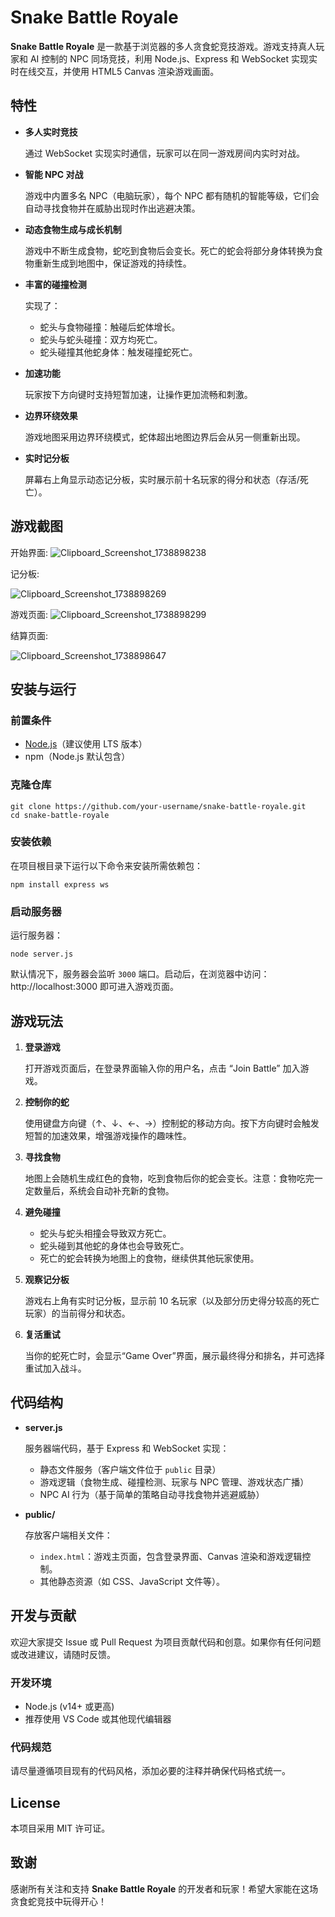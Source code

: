 # Snake Battle Royale

**Snake Battle Royale** 是一款基于浏览器的多人贪食蛇竞技游戏。游戏支持真人玩家和 AI 控制的 NPC 同场竞技，利用 Node.js、Express 和 WebSocket 实现实时在线交互，并使用 HTML5 Canvas 渲染游戏画面。

## 特性

- **多人实时竞技**
    
    通过 WebSocket 实现实时通信，玩家可以在同一游戏房间内实时对战。
    
- **智能 NPC 对战**
    
    游戏中内置多名 NPC（电脑玩家），每个 NPC 都有随机的智能等级，它们会自动寻找食物并在威胁出现时作出逃避决策。
    
- **动态食物生成与成长机制**
    
    游戏中不断生成食物，蛇吃到食物后会变长。死亡的蛇会将部分身体转换为食物重新生成到地图中，保证游戏的持续性。
    
- **丰富的碰撞检测**
    
    实现了：
    
    - 蛇头与食物碰撞：触碰后蛇体增长。
    - 蛇头与蛇头碰撞：双方均死亡。
    - 蛇头碰撞其他蛇身体：触发碰撞蛇死亡。
- **加速功能**
    
    玩家按下方向键时支持短暂加速，让操作更加流畅和刺激。
    
- **边界环绕效果**
    
    游戏地图采用边界环绕模式，蛇体超出地图边界后会从另一侧重新出现。
    
- **实时记分板**
    
    屏幕右上角显示动态记分板，实时展示前十名玩家的得分和状态（存活/死亡）。
    

## 游戏截图
开始界面:
![Clipboard_Screenshot_1738898238](https://github.com/user-attachments/assets/86e901c8-2879-49be-ad47-e550087f25bd)

记分板:

![Clipboard_Screenshot_1738898269](https://github.com/user-attachments/assets/62eb8b10-2467-430a-b774-13bbb46242e9)

游戏页面:
![Clipboard_Screenshot_1738898299](https://github.com/user-attachments/assets/c4b8d11e-6979-4d8c-84a3-0adaaa48ba45)

结算页面:

![Clipboard_Screenshot_1738898647](https://github.com/user-attachments/assets/5e4765d3-9b3f-4a74-b2a3-ee5ab88f628c)


## 安装与运行

### 前置条件

- [Node.js](https://nodejs.org/)（建议使用 LTS 版本）
- npm（Node.js 默认包含）

### 克隆仓库

```
git clone https://github.com/your-username/snake-battle-royale.git
cd snake-battle-royale
```

### 安装依赖

在项目根目录下运行以下命令来安装所需依赖包：

```
npm install express ws
```

### 启动服务器

运行服务器：

```
node server.js
```

默认情况下，服务器会监听 `3000` 端口。启动后，在浏览器中访问：http://localhost:3000 即可进入游戏页面。

## 游戏玩法

1. **登录游戏**
    
    打开游戏页面后，在登录界面输入你的用户名，点击 “Join Battle” 加入游戏。
    
2. **控制你的蛇**
    
    使用键盘方向键（↑、↓、←、→）控制蛇的移动方向。按下方向键时会触发短暂的加速效果，增强游戏操作的趣味性。
    
3. **寻找食物**
    
    地图上会随机生成红色的食物，吃到食物后你的蛇会变长。注意：食物吃完一定数量后，系统会自动补充新的食物。
    
4. **避免碰撞**
    - 蛇头与蛇头相撞会导致双方死亡。
    - 蛇头碰到其他蛇的身体也会导致死亡。
    - 死亡的蛇会转换为地图上的食物，继续供其他玩家使用。
5. **观察记分板**
    
    游戏右上角有实时记分板，显示前 10 名玩家（以及部分历史得分较高的死亡玩家）的当前得分和状态。
    
6. **复活重试**
    
    当你的蛇死亡时，会显示“Game Over”界面，展示最终得分和排名，并可选择重试加入战斗。
    

## 代码结构

- **server.js**
    
    服务器端代码，基于 Express 和 WebSocket 实现：
    
    - 静态文件服务（客户端文件位于 `public` 目录）
    - 游戏逻辑（食物生成、碰撞检测、玩家与 NPC 管理、游戏状态广播）
    - NPC AI 行为（基于简单的策略自动寻找食物并逃避威胁）
- **public/**
    
    存放客户端相关文件：
    
    - `index.html`：游戏主页面，包含登录界面、Canvas 渲染和游戏逻辑控制。
    - 其他静态资源（如 CSS、JavaScript 文件等）。

## 开发与贡献

欢迎大家提交 Issue 或 Pull Request 为项目贡献代码和创意。如果你有任何问题或改进建议，请随时反馈。

### 开发环境

- Node.js (v14+ 或更高)
- 推荐使用 VS Code 或其他现代编辑器

### 代码规范

请尽量遵循项目现有的代码风格，添加必要的注释并确保代码格式统一。

## License

本项目采用 MIT 许可证。

## 致谢

感谢所有关注和支持 **Snake Battle Royale** 的开发者和玩家！希望大家能在这场贪食蛇竞技中玩得开心！
